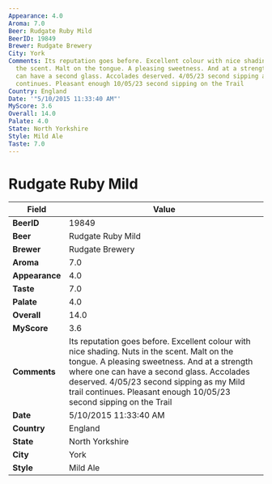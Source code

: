 ```yaml
---
Appearance: 4.0
Aroma: 7.0
Beer: Rudgate Ruby Mild
BeerID: 19849
Brewer: Rudgate Brewery
City: York
Comments: Its reputation goes before. Excellent colour with nice shading. Nuts in
  the scent. Malt on the tongue. A pleasing sweetness. And at a strength where one
  can have a second glass. Accolades deserved. 4/05/23 second sipping as my Mild trail
  continues. Pleasant enough 10/05/23 second sipping on the Trail
Country: England
Date: '"5/10/2015 11:33:40 AM"'
MyScore: 3.6
Overall: 14.0
Palate: 4.0
State: North Yorkshire
Style: Mild Ale
Taste: 7.0
---
```


# Rudgate Ruby Mild

| Field         | Value |
|---------------|-------|
| **BeerID** | 19849 |
| **Beer** | Rudgate Ruby Mild |
| **Brewer** | Rudgate Brewery |
| **Aroma** | 7.0 |
| **Appearance** | 4.0 |
| **Taste** | 7.0 |
| **Palate** | 4.0 |
| **Overall** | 14.0 |
| **MyScore** | 3.6 |
| **Comments** | Its reputation goes before. Excellent colour with nice shading. Nuts in the scent. Malt on the tongue. A pleasing sweetness. And at a strength where one can have a second glass. Accolades deserved. 4/05/23 second sipping as my Mild trail continues. Pleasant enough 10/05/23 second sipping on the Trail |
| **Date** | 5/10/2015 11:33:40 AM |
| **Country** | England |
| **State** | North Yorkshire |
| **City** | York |
| **Style** | Mild Ale |
